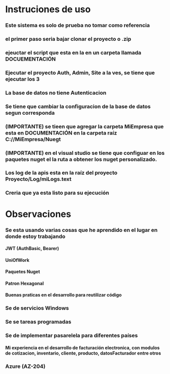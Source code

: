 # Instruciones de uso
### Este sistema es solo de prueba no tomar como referencia

### el primer paso seria bajar clonar el proyecto o .zip
### ejeuctar el script que esta en la en un carpeta llamada DOCUEMENTACIÓN
### Ejecutar el proyecto Auth, Admin, Site a la ves, se tiene que ejecutar los 3
### La base de datos no tiene Autenticacion
### Se tiene que cambiar la configuracion de la base de datos segun corresponda
### (IMPORTANTE) se tieen que agregar la carpeta MiEmpresa que esta en DOCUMENTACIÓN en la carpeta raíz C://MiEmpresa/Nuegt
### (IMPORTANTE) en el visual studio se tiene que configuar en los paquetes nuget el la ruta a obtener los nuget personalizado.
### Los log de la apis esta en la raíz del proyecto Proyecto/Log/miLogs.text
### Creria que ya esta listo para su ejecución


# Observaciones
### Se esta usando varias cosas que he aprendido en el lugar en donde estoy trabajando
#### JWT (AuthBasic, Bearer)
#### UniOfWork
#### Paquetes Nuget
#### Patron Hexagonal
#### Buenas praticas en el desarrollo para reutilizar código
### Se de servicios Windows
### Se se tareas programadas
### Se de implementar pasarelela para diferentes países
#### Mi experiencia en el desarrollo de facturación electronica, con modulos de cotizacion, inventario, cliente, producto, datosFacturador entre otros
### Azure (AZ-204)
